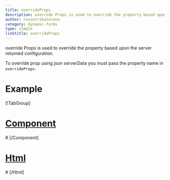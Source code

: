 ```yaml
---
title: overrideProps
description: override Props is used to override the property based upon the server returned configuration. 
author: rxcontributorone
category: dynamic-forms
type: simple
linktitle: overrideProps
---
```


<div class="title-bar"><p>override Props is used to override the property based upon the server returned configuration.</p></div>

To override prop using json serverData you must pass the property name in `overrideProps`.

# Example

<div component="app-tabs" key="complete"></div>

[!TabGroup]

# [Component](#tab\completecomponent)
<div component="app-code" key="overrideProps-complete-component"></div> 
# [/Component]

# [Html](#tab\completehtml)
<div component="app-code" key="overrideProps-complete-html"></div> 
# [/Html]

<div component="app-example-runner" ref-component="app-overrideProps-complete"></div>


